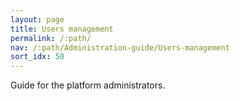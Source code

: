 ```yaml
---
layout: page
title: Users management
permalink: /:path/
nav: /:path/Administration-guide/Users-management
sort_idx: 50
---
```


Guide for the platform administrators.
